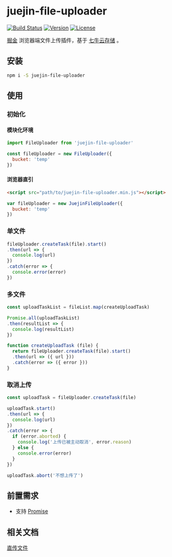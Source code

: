# juejin-file-uploader

[![Build Status](https://img.shields.io/travis/WEBuster/juejin-file-uploader.svg?style=flat-square)](https://travis-ci.org/WEBuster/juejin-file-uploader)
[![Version](https://img.shields.io/npm/v/juejin-file-uploader.svg?style=flat-square)](https://www.npmjs.com/package/juejin-file-uploader)
[![License](https://img.shields.io/npm/l/juejin-file-uploader.svg?style=flat-square)](LICENSE)

[掘金](https://juejin.im) 浏览器端文件上传插件，基于 [七牛云存储](https://www.qiniu.com/) 。

## 安装

```bash
npm i -S juejin-file-uploader
```

## 使用

### 初始化

#### 模块化环境

```js
import FileUploader from 'juejin-file-uploader'

const fileUploader = new FileUploader({
  bucket: 'temp'
})
```

#### 浏览器直引

```html
<script src="path/to/juejin-file-uploader.min.js"></script>
```

```js
var fileUploader = new JuejinFileUploader({
  bucket: 'temp'
})
```

### 单文件

```js
fileUploader.createTask(file).start()
.then(url => {
  console.log(url)
})
.catch(error => {
  console.error(error)
})
```

### 多文件

```js
const uploadTaskList = fileList.map(createUploadTask)

Promise.all(uploadTaskList)
.then(resultList => {
  console.log(resultList)
})

function createUploadTask (file) {
  return fileUploader.createTask(file).start()
  .then(url => ({ url }))
  .catch(error => ({ error }))
}
```

### 取消上传

```js
const uploadTask = fileUploader.createTask(file)

uploadTask.start()
.then(url => {
  console.log(url)
})
.catch(error => {
  if (error.aborted) {
    console.log('上传已被主动取消', error.reason)
  } else {
    console.error(error)
  }
})

uploadTask.abort('不想上传了')
```

## 前置需求

- 支持 [Promise](https://developer.mozilla.org/en/docs/Web/JavaScript/Reference/Global_Objects/Promise)

## 相关文档

[直传文件](https://developer.qiniu.com/kodo/api/1312/upload)
